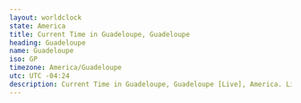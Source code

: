 ```yaml
---
layout: worldclock
state: America
title: Current Time in Guadeloupe, Guadeloupe
heading: Guadeloupe
name: Guadeloupe
iso: GP
timezone: America/Guadeloupe
utc: UTC -04:24
description: Current Time in Guadeloupe, Guadeloupe [Live], America. Live update now time in Guadeloupe, timezone America/Guadeloupe, UTC -04:24, Country ISO code & Current Local Time.
---
```


